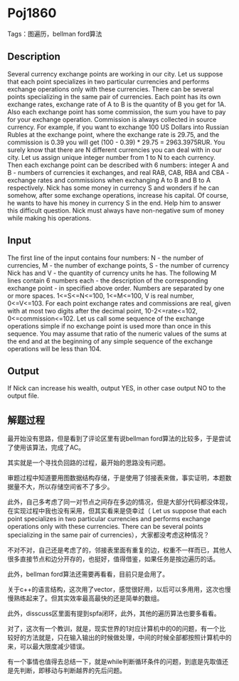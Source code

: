 # Poj1860
Tags：图遍历，bellman ford算法
## Description
Several currency exchange points are working in our city. Let us suppose that each point specializes in two particular currencies and performs exchange operations only with these currencies. There can be several points specializing in the same pair of currencies. Each point has its own exchange rates, exchange rate of A to B is the quantity of B you get for 1A. Also each exchange point has some commission, the sum you have to pay for your exchange operation. Commission is always collected in source currency. 
For example, if you want to exchange 100 US Dollars into Russian Rubles at the exchange point, where the exchange rate is 29.75, and the commission is 0.39 you will get (100 - 0.39) * 29.75 = 2963.3975RUR. 
You surely know that there are N different currencies you can deal with in our city. Let us assign unique integer number from 1 to N to each currency. Then each exchange point can be described with 6 numbers: integer A and B - numbers of currencies it exchanges, and real RAB, CAB, RBA and CBA - exchange rates and commissions when exchanging A to B and B to A respectively. 
Nick has some money in currency S and wonders if he can somehow, after some exchange operations, increase his capital. Of course, he wants to have his money in currency S in the end. Help him to answer this difficult question. Nick must always have non-negative sum of money while making his operations. 

## Input
The first line of the input contains four numbers: N - the number of currencies, M - the number of exchange points, S - the number of currency Nick has and V - the quantity of currency units he has. The following M lines contain 6 numbers each - the description of the corresponding exchange point - in specified above order. Numbers are separated by one or more spaces. 1<=S<=N<=100, 1<=M<=100, V is real number, 0<=V<=103. 
For each point exchange rates and commissions are real, given with at most two digits after the decimal point, 10-2<=rate<=102, 0<=commission<=102. 
Let us call some sequence of the exchange operations simple if no exchange point is used more than once in this sequence. You may assume that ratio of the numeric values of the sums at the end and at the beginning of any simple sequence of the exchange operations will be less than 104. 

## Output

If Nick can increase his wealth, output YES, in other case output NO to the output file.

## 解题过程

最开始没有思路，但是看到了评论区里有说bellman ford算法的比较多，于是尝试了使用该算法，完成了AC。

其实就是一个寻找负回路的过程，最开始的思路没有问题。

审题过程中知道要用图数据结构存储，于是使用了邻接表来做，事实证明，本题数据量不大，所以存储空间省不了多少。

此外，自己多考虑了同一对节点之间存在多边的情况，但是大部分代码都没体现，在实现过程中我也没有采用，但其实看来是侥幸过（ Let us suppose that each point specializes in two particular currencies and performs exchange operations only with these currencies. There can be several points specializing in the same pair of currencies），大家都没考虑这种情况？

不对不对，自己还是考虑了的，邻接表里面有重复的边，权重不一样而已，其他人很多直接节点和边分开存的，也挺好，值得借鉴，如果任务是按边遍历的话。

此外，bellman ford算法还需要再看看，目前只是会用了。

关于c++的语言结构，这次用了vector，感觉很好用，以后可以多用用，这次也慢慢熟练起来了。但其实效率最高最快的还是简单的数组。

此外，disscuss区里面有提到spfa闭环，此外，其他的遍历算法也要多看看。

对了，这次有一个教训，就是，现实世界的1对应计算机中的0的问题，有一个比较好的方法就是，只在输入输出的时候做处理，中间的时候全部都按照计算机中的来，可以最大限度减少错误。

有一个事情也值得去总结一下，就是while判断循环条件的问题，到底是先取值还是先判断，即移动与判断越界的先后问题。